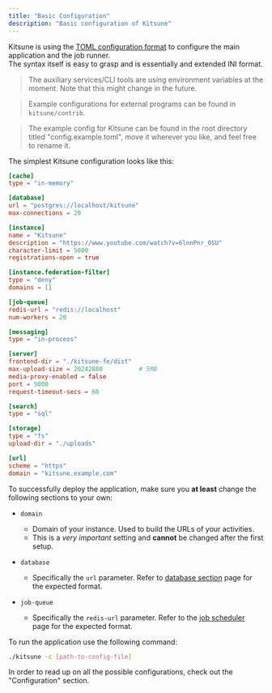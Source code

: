 ```yaml
---
title: "Basic Configuration"
description: "Basic configuration of Kitsune"
---
```


Kitsune is using the [TOML configuration format](https://toml.io) to configure the main application and the job runner.  
The syntax itself is easy to grasp and is essentially and extended INI format.

> The auxiliary services/CLI tools are using environment variables at the moment. 
> Note that this might change in the future.

> Example configurations for external programs can be found in `kitsune/contrib`.

> The example config for Kitsune can be found in the root directory titled "config.example.toml", move it wherever you like, and feel free to rename it. 

The simplest Kitsune configuration looks like this:

```toml
[cache]
type = "in-memory"

[database]
url = "postgres://localhost/kitsune"
max-connections = 20

[instance]
name = "Kitsune"
description = "https://www.youtube.com/watch?v=6lnnPnr_0SU"
character-limit = 5000
registrations-open = true

[instance.federation-filter]
type = "deny"
domains = []

[job-queue]
redis-url = "redis://localhost"
num-workers = 20

[messaging]
type = "in-process"

[server]
frontend-dir = "./kitsune-fe/dist"
max-upload-size = 20242880          # 5MB
media-proxy-enabled = false
port = 5000
request-timeout-secs = 60

[search]
type = "sql"

[storage]
type = "fs"
upload-dir = "./uploads"

[url]
scheme = "https"
domain = "kitsune.example.com"
```

To successfully deploy the application, make sure you **at least** change the following sections to your own:

- `domain`

  - Domain of your instance. Used to build the URLs of your activities.
  - This is a *very important* setting and **cannot** be changed after the first setup.

- `database`

  - Specifically the `url` parameter. Refer to [database section](../configuring/database) page for the expected format.

- `job-queue`

  - Specifically the `redis-url` parameter. Refer to the [job scheduler](../configuring/job-scheduler) page for the expected format.

To run the application use the following command:

```bash
./kitsune -c [path-to-config-file]
```

In order to read up on all the possible configurations, check out the "Configuration" section.
